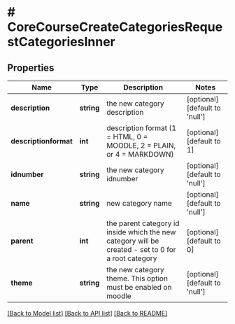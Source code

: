 # # CoreCourseCreateCategoriesRequestCategoriesInner

## Properties

Name | Type | Description | Notes
------------ | ------------- | ------------- | -------------
**description** | **string** | the new category description | [optional] [default to 'null']
**descriptionformat** | **int** | description format (1 &#x3D; HTML, 0 &#x3D; MOODLE, 2 &#x3D; PLAIN, or 4 &#x3D; MARKDOWN) | [optional] [default to 1]
**idnumber** | **string** | the new category idnumber | [optional] [default to 'null']
**name** | **string** | new category name | [optional] [default to 'null']
**parent** | **int** | the parent category id inside which the new category will be created                                          - set to 0 for a root category | [optional] [default to 0]
**theme** | **string** | the new category theme. This option must be enabled on moodle | [optional] [default to 'null']

[[Back to Model list]](../../README.md#models) [[Back to API list]](../../README.md#endpoints) [[Back to README]](../../README.md)
